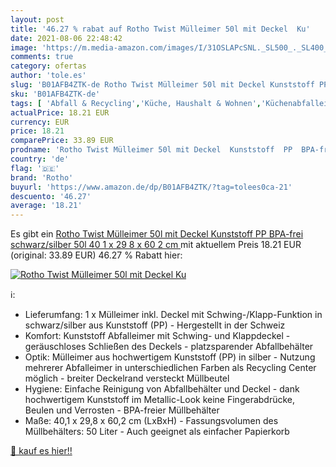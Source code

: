 ```yaml
---
layout: post
title: '46.27 % rabat auf Rotho Twist Mülleimer 50l mit Deckel  Ku'
date: 2021-08-06 22:48:42
image: 'https://m.media-amazon.com/images/I/31OSLAPcSNL._SL500_._SL400_.jpg'
comments: true
category: ofertas
author: 'tole.es'
slug: 'B01AFB4ZTK-de Rotho Twist Mülleimer 50l mit Deckel Kunststoff PP BPA-...'
sku: 'B01AFB4ZTK-de'
tags: [ 'Abfall & Recycling','Küche, Haushalt & Wohnen','Küchenabfalleimer','rotho', ]
actualPrice: 18.21 EUR
currency: EUR
price: 18.21
comparePrice: 33.89 EUR
prodname: 'Rotho Twist Mülleimer 50l mit Deckel  Kunststoff  PP  BPA-frei  schwarz/silber  50l  40 1 x 29 8 x 60 2 cm '
country: 'de'
flag: '🇩🇪'
brand: 'Rotho'
buyurl: 'https://www.amazon.de/dp/B01AFB4ZTK/?tag=tolees0ca-21'
descuento: '46.27'
average: '18.21'
---
```


Es gibt ein [Rotho Twist Mülleimer 50l mit Deckel  Kunststoff  PP  BPA-frei  schwarz/silber  50l  40 1 x 29 8 x 60 2 cm ](https://www.amazon.de/dp/B01AFB4ZTK/?tag=tolees0ca-21) mit aktuellem Preis 18.21 EUR (original: 33.89 EUR) 46.27 % Rabatt hier:

[![Rotho Twist Mülleimer 50l mit Deckel  Ku](https://m.media-amazon.com/images/I/31OSLAPcSNL._SL500_._SL400_.jpg)](https://www.amazon.de/dp/B01AFB4ZTK/?tag=tolees0ca-21)

ℹ️:

- Lieferumfang: 1 x Mülleimer inkl. Deckel mit Schwing-/Klapp-Funktion in schwarz/silber aus Kunststoff (PP) - Hergestellt in der Schweiz
- Komfort: Kunststoff Abfalleimer mit Schwing- und Klappdeckel - geräuschloses Schließen des Deckels - platzsparender Abfallbehälter
- Optik: Mülleimer aus hochwertigem Kunststoff (PP) in silber - Nutzung mehrerer Abfalleimer in unterschiedlichen Farben als Recycling Center möglich - breiter Deckelrand versteckt Müllbeutel
- Hygiene: Einfache Reinigung von Abfallbehälter und Deckel - dank hochwertigem Kunststoff im Metallic-Look keine Fingerabdrücke, Beulen und Verrosten - BPA-freier Müllbehälter
- Maße: 40,1 x 29,8 x 60,2 cm (LxBxH) - Fassungsvolumen des Müllbehälters: 50 Liter - Auch geeignet als einfacher Papierkorb

[🛒 kauf es hier!!](https://www.amazon.de/dp/B01AFB4ZTK/?tag=tolees0ca-21)
